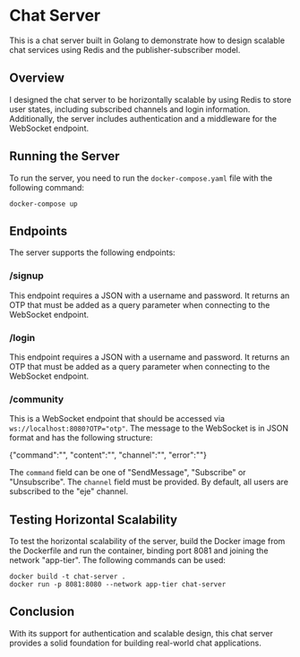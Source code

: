 # Chat Server

This is a chat server built in Golang to demonstrate how to design scalable chat services using Redis and the publisher-subscriber model.

## Overview

I designed the chat server to be horizontally scalable by using Redis to store user states, including subscribed channels and login information. Additionally, the server includes authentication and a middleware for the WebSocket endpoint.

## Running the Server

To run the server, you need to run the `docker-compose.yaml` file with the following command:

`docker-compose up`

## Endpoints

The server supports the following endpoints:

### /signup

This endpoint requires a JSON with a username and password. It returns an OTP that must be added as a query parameter when connecting to the WebSocket endpoint.

### /login

This endpoint requires a JSON with a username and password. It returns an OTP that must be added as a query parameter when connecting to the WebSocket endpoint.

### /community

This is a WebSocket endpoint that should be accessed via `ws://localhost:8080?OTP="otp"`. The message to the WebSocket is in JSON format and has the following structure:

{"command":"", "content":"", "channel":"", "error":""}


The `command` field can be one of "SendMessage", "Subscribe" or "Unsubscribe". The `channel` field must be provided. By default, all users are subscribed to the "eje" channel.

## Testing Horizontal Scalability

To test the horizontal scalability of the server, build the Docker image from the Dockerfile and run the container, binding port 8081 and joining the network "app-tier". The following commands can be used:

`docker build -t chat-server .`<br>
`docker run -p 8081:8080 --network app-tier chat-server`


## Conclusion

With its support for authentication and scalable design, this chat server provides a solid foundation for building real-world chat applications. 
